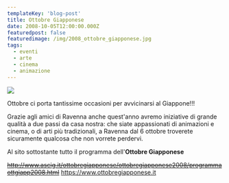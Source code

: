 ```yaml
---
templateKey: 'blog-post'
title: Ottobre Giapponese
date: 2008-10-05T12:00:00.000Z
featuredpost: false
featuredimage: /img/2008_ottobre_giapponese.jpg
tags:
  - eventi
  - arte
  - cinema
  - animazione
---
```


![](/img/2008_ottobre_giapponese.jpg)

Ottobre ci porta tantissime occasioni per avvicinarsi al Giappone!!! 

Grazie agli amici di Ravenna anche quest'anno avremo iniziative di grande qualità a due passi da casa nostra: che siate appassionati di animazioni e cinema, o di arti più tradizionali, a Ravenna dal 6 ottobre troverete sicuramente qualcosa che non vorrete perdervi. 

 Al sito sottostante tutto il programma dell'**Ottobre Giapponese**

~~http://www.ascig.it/ottobregiapponese/ottobregiapponese2008/programmaottgiapp2008.html~~
https://www.ottobregiapponese.it